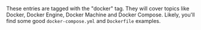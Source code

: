 ---
---
These entries are tagged with the "docker" tag. They will cover topics like Docker, Docker Engine, Docker Machine and Docker Compose. Likely, you'll find some good `docker-compose.yml` and `Dockerfile` examples.
